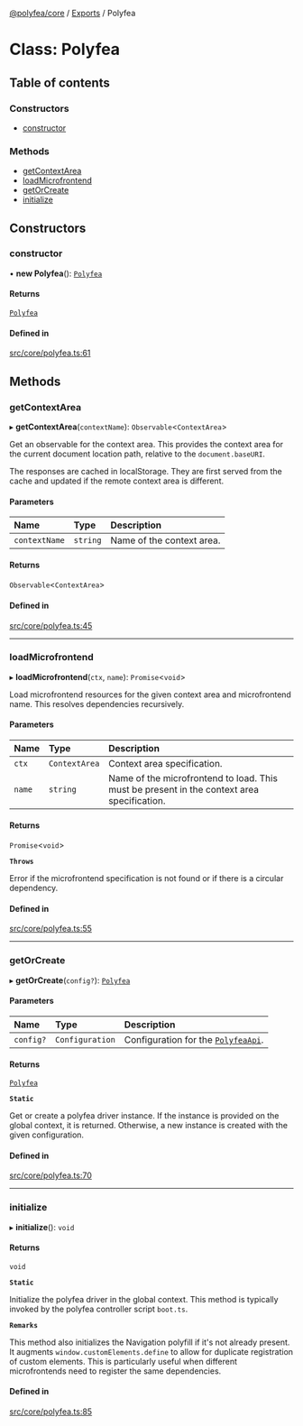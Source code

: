 [@polyfea/core](../README.md) / [Exports](../modules.md) / Polyfea

# Class: Polyfea

## Table of contents

### Constructors

- [constructor](Polyfea.md#constructor)

### Methods

- [getContextArea](Polyfea.md#getcontextarea)
- [loadMicrofrontend](Polyfea.md#loadmicrofrontend)
- [getOrCreate](Polyfea.md#getorcreate)
- [initialize](Polyfea.md#initialize)

## Constructors

### constructor

• **new Polyfea**(): [`Polyfea`](Polyfea.md)

#### Returns

[`Polyfea`](Polyfea.md)

#### Defined in

[src/core/polyfea.ts:61](https://github.com/polyfea/core/blob/b6f2b8c/src/core/polyfea.ts#L61)

## Methods

### getContextArea

▸ **getContextArea**(`contextName`): `Observable`\<`ContextArea`\>

Get an observable for the context area. This provides the context area for the current document location path, 
relative to the `document.baseURI`.

The responses are cached in localStorage. They are first served from the cache and updated if the remote context area is different.

#### Parameters

| Name | Type | Description |
| :------ | :------ | :------ |
| `contextName` | `string` | Name of the context area. |

#### Returns

`Observable`\<`ContextArea`\>

#### Defined in

[src/core/polyfea.ts:45](https://github.com/polyfea/core/blob/b6f2b8c/src/core/polyfea.ts#L45)

___

### loadMicrofrontend

▸ **loadMicrofrontend**(`ctx`, `name`): `Promise`\<`void`\>

Load microfrontend resources for the given context area and microfrontend name. This resolves dependencies recursively.

#### Parameters

| Name | Type | Description |
| :------ | :------ | :------ |
| `ctx` | `ContextArea` | Context area specification. |
| `name` | `string` | Name of the microfrontend to load. This must be present in the context area specification. |

#### Returns

`Promise`\<`void`\>

**`Throws`**

Error if the microfrontend specification is not found or if there is a circular dependency.

#### Defined in

[src/core/polyfea.ts:55](https://github.com/polyfea/core/blob/b6f2b8c/src/core/polyfea.ts#L55)

___

### getOrCreate

▸ **getOrCreate**(`config?`): [`Polyfea`](Polyfea.md)

#### Parameters

| Name | Type | Description |
| :------ | :------ | :------ |
| `config?` | `Configuration` | Configuration for the [`PolyfeaApi`](https://github.com/polyfea/browser-api/blob/main/docs/classes/PolyfeaApi.md). |

#### Returns

[`Polyfea`](Polyfea.md)

**`Static`**

Get or create a polyfea driver instance. If the instance is provided on the global context, it is returned. 
Otherwise, a new instance is created with the given configuration.

#### Defined in

[src/core/polyfea.ts:70](https://github.com/polyfea/core/blob/b6f2b8c/src/core/polyfea.ts#L70)

___

### initialize

▸ **initialize**(): `void`

#### Returns

`void`

**`Static`**

Initialize the polyfea driver in the global context. 
This method is typically invoked by the polyfea controller script `boot.ts`.

**`Remarks`**

This method also initializes the Navigation polyfill if it's not already present.
It augments `window.customElements.define` to allow for duplicate registration of custom elements.
This is particularly useful when different microfrontends need to register the same dependencies.

#### Defined in

[src/core/polyfea.ts:85](https://github.com/polyfea/core/blob/b6f2b8c/src/core/polyfea.ts#L85)
